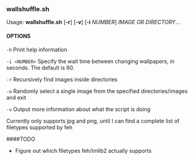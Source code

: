 ### wallshuffle.sh

Usage: **wallshuffle.sh** [**-r**] [**-v**] [**-i** *NUMBER*] *IMAGE OR DIRECTORY*...

#### OPTIONS
`-h` Print help information

`-i <NUMBER>` Specify the wait time between changing wallpapers, in seconds. The default is 60.

`-r` Recursively find images inside directories

`-o` Randomly select a single image from the specified directories/images and exit

`-v` Output more information about what the script is doing

Currently only supports jpg and png, until I can find a complete list of filetypes supported by feh

####TODO
- Figure out which filetypes feh/Imlib2 actually supports
